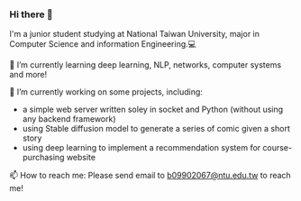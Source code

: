 ### Hi there 👋

I'm a junior student studying at National Taiwan University, major in Computer Science and information Engineering.💻

🌱 I’m currently learning deep learning, NLP, networks, computer systems and more!

🔭 I’m currently working on some projects, including:
- a simple web server written soley in socket and Python (without using any backend framework)
- using Stable diffusion model to generate a series of comic given a short story
- using deep learning to implement a recommendation system for course-purchasing website

📫 How to reach me: Please send email to b09902067@ntu.edu.tw to reach me!

<!--
**timyi976/timyi976** is a ✨ _special_ ✨ repository because its `README.md` (this file) appears on your GitHub profile.

Here are some ideas to get you started:

- 🔭 I’m currently working on ...
- 🌱 I’m currently learning ...
- 👯 I’m looking to collaborate on ...
- 🤔 I’m looking for help with ...
- 💬 Ask me about ...
- 📫 How to reach me: ...
- 😄 Pronouns: ...
- ⚡ Fun fact: ...
-->
